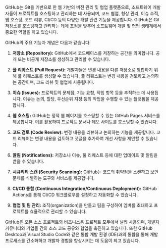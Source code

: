 GitHub는 Git을 기반으로 한 웹 기반의 버전 관리 및 협업 플랫폼으로, 소프트웨어 개발자들이 프로젝트를 호스팅하고 관리하는 데 사용되며, 코드 협업, 형상 관리, 이슈 추적, 웹 호스팅, 코드 리뷰, CI/CD 등의 다양한 개발 관련 기능을 제공합니다. GitHub은 Git 저장소를 호스팅하고 관리하는 데에 초점을 맞추어 소프트웨어 개발 및 협업 생태계에서 중요한 역할을 하고 있습니다.

GitHub의 주요 기능과 개념은 다음과 같습니다:

1. **저장소 (Repository):** GitHub에서 코드베이스를 저장하는 공간을 의미합니다. 공개 또는 비공개 저장소를 생성하고 관리할 수 있습니다.

2. **풀 리퀘스트 (Pull Request):** 개발자들은 변경 내용을 다른 저장소로 병합하기 위해 풀 리퀘스트를 생성할 수 있습니다. 풀 리퀘스트는 변경 내용을 검토하고 논의하는 공간이며, 코드 리뷰 및 협업에 사용됩니다.

3. **이슈 (Issues):** 프로젝트의 문제점, 기능 요청, 작업 항목 등을 추적하는 데 사용됩니다. 이슈는 논의, 할당, 우선순위 지정 등의 작업을 수행할 수 있는 플랫폼을 제공합니다.

4. **웹 호스팅:** GitHub는 정적 웹 페이지를 호스팅할 수 있는 GitHub Pages 서비스를 제공합니다. 이를 활용하여 프로젝트 문서나 데모 사이트를 호스팅할 수 있습니다.

5. **코드 검토 (Code Review):** 변경 내용을 리뷰하고 논의하는 기능을 제공합니다. 코드 리뷰어는 변경 내용을 검토하고 댓글을 추가하여 개선 사항을 제안할 수 있습니다.

6. **알림 (Notifications):** 저장소나 이슈, 풀 리퀘스트 등에 대한 업데이트 및 알림을 받을 수 있습니다.

7. **시큐리티 스캔 (Security Scanning):** GitHub는 코드의 취약점을 스캔하고 보안 문제를 식별하는 도구와 서비스를 제공합니다.

8. **CI/CD 통합 (Continuous Integration/Continuous Deployment):** GitHub Actions를 통해 CI/CD 워크플로우를 설정하고 자동화할 수 있습니다.

9. **협업 및 팀 관리:** 조직(organization)을 만들고 팀을 구성하여 멤버를 초대하고 프로젝트를 효율적으로 관리할 수 있습니다.

GitHub은 오픈 소스 프로젝트와 비즈니스용 프로젝트 모두에서 널리 사용되며, 개발자 커뮤니티와 기업들 간의 소스 코드 공유와 협업을 촉진하고 있습니다. 또한 GitHub Desktop과 Visual Studio Code와 같은 통합 개발 환경 (IDE)과의 통합을 통해 개발 프로세스를 간소화하고 개발자 경험을 향상시키는 데 도움이 되고 있습니다.